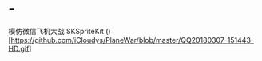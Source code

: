 # -
模仿微信飞机大战 SKSpriteKit
()[https://github.com/iCloudys/PlaneWar/blob/master/QQ20180307-151443-HD.gif]
